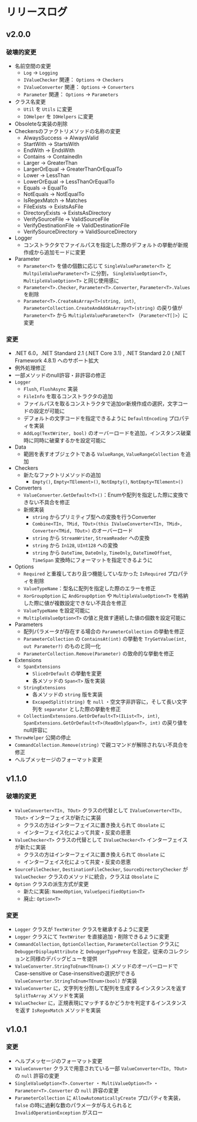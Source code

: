 # リリースログ

## v2.0.0

### 破壊的変更
- 名前空間の変更
  - `Log` → `Logging`
  - `IValueChecker` 関連： `Options` → `Checkers`
  - `IValueConverter` 関連： `Options` → `Converters`
  - `Parameter` 関連： `Options` → `Parameters`
- クラス名変更
  - `Util` を `Utils` に変更
  - `IOHelper` を `IOHelpers` に変更
- Obsoleteな実装の削除
- Checkersのファクトリメソッドの名称の変更
  - AlwaysSuccess -> AlwaysValid
  - StartWith -> StartsWith
  - EndWith -> EndsWith
  - Contains -> ContainedIn
  - Larger -> GreaterThan
  - LargerOrEqual -> GreaterThanOrEqualTo
  - Lower -> LessThan
  - LowerOrEqual -> LessThanOrEqualTo
  - Equals -> EqualTo
  - NotEquals -> NotEqualTo
  - IsRegexMatch -> Matches
  - FileExists -> ExistsAsFile
  - DirectoryExists -> ExistsAsDirectory
  - VerifySourceFile -> ValidSourceFile
  - VerifyDestinationFile -> ValidDestinationFile
  - VerifySourceDirectory -> ValidSourceDirectory
- Logger
  - コンストラクタでファイルパスを指定した際のデフォルトの挙動が新規作成から追加モードに変更
- Parameter
  - `Parameter<T>` を値の個数に応じて `SingleValueParameter<T>` と `MultpileValueParameter<T>` に分割， `SingleValueOption<T>`, `MultipleValueOption<T>` と同じ使用感に
  - `Parameter<T>.Checker`, `Parameter<T>.Converter`, `Parameter<T>.Values` を削除
  - `Parameter<T>.CreateAsArray<T>(string, int)`, `ParameterCollection.CreateAndAddAsArray<T>(string)` の戻り値が `Parameter<T>` から `MultipleValueParameter<T>` （`Parameter<T[]>`）に変更

### 変更
- .NET 6.0，.NET Standard 2.1 (.NET Core 3.1) , .NET Standard 2.0 (.NET Framework 4.8.1) へのサポート拡大
- 例外処理修正
- 一部メソッドのnull許容・非許容の修正
- `Logger`
  - `Flush`, `FlushAsync` 実装
  - `FileInfo` を取るコンストラクタの追加
  - ファイルパスを取るコンストラクタで追加or新規作成の選択，文字コードの設定が可能に
  - デフォルトの文字コードを指定できるように `DefaultEncoding` プロパティを実装
  - `AddLog(TextWriter, bool)` のオーバーロードを追加，インスタンス破棄時に同時に破棄するかを設定可能に
- Data
  - 範囲を表すオブジェクトである `ValueRange`, `ValueRangeCollection` を追加
- Checkers
  - 新たなファクトリメソッドの追加
    - `Empty()`, `Empty<TElement>()`, `NotEmpty()`, `NotEmpty<TElement>()`
- Converters
  - `ValueConverter.GetDefault<T>()`：Enumや配列を指定した際に変換できない不具合を修正
  - 新規実装
    - `string` からプリミティブ型への変換を行うConverter
    - `Combine<TIn, TMid, TOut>(this IValueConverter<TIn, TMid>, Converter<TMid, TOut>)` のオーバーロード
    - `string` から `StreamWriter`, `StreamReader` への変換
    - `string` から `In128`, `UInt128` への変換
    - `string` から `DateTime`, `DateOnly`, `TimeOnly`, `DateTimeOffset`, `TimeSpan` 変換時にフォーマットを指定できるように
- Options
  - `Required` と重複しており且つ機能していなかった `IsRequired` プロパティを削除
  - `ValueTypeName`：型名に配列を指定した際のエラーを修正
  - `XorGroupOption` に `AndGroupOption` や `MultipleValueOption<T>` を格納した際に値が複数設定できない不具合を修正
  - `ValueTypeName` を設定可能に
  - `MultipleValueOption<T>` の値と見做す連続した値の個数を設定可能に
- Parameters
  - 配列パラメータが存在する場合の `ParameterCollection` の挙動を修正
  - `ParameterCollection` の `ContainsAt(int)` の挙動を `TryGetValue(int, out Parameter?)` のものと同一化
  - `ParameterCollection.Remove(Parameter)` の致命的な挙動を修正
- Extensions
  - `SpanExtensions`
    - `SliceOrDefault` の挙動を変更
    - 各メソッドの `Span<T>` 版を実装
  - `StringExtensions`
    - 各メソッドの `string` 版を実装
    - `ExcapedSplit(string)` を `null` ・空文字非許容に，そして長い文字列を `separator` とした際の挙動を修正
  - `CollectionExtensions.GetOrDefault<T>(IList<T>, int)`, `SpanExtensions.GetOrDefault<T>(ReadOnlySpan<T>, int)` の戻り値をnull許容に
- `ThrowHelper` 公開の停止
- `CommandCollection.Remove(string)` で親コマンドが解除されない不具合を修正
- ヘルプメッセージのフォーマット変更

## v1.1.0

### 破壊的変更

- `ValueConverter<TIn, TOut>` クラスの代替として `IValueConverter<TIn, TOut>` インターフェイスが新たに実装
  - クラスの方はインターフェイスに置き換えられて `Obsolate` に
  - インターフェイス化によって共変・反変の恩恵
- `ValueChecker<T>` クラスの代替として `IValueChecker<T>` インターフェイスが新たに実装
  - クラスの方はインターフェイスに置き換えられて `Obsolate` に
  - インターフェイス化によって共変・反変の恩恵
- `SourceFileChecker`, `DestinationFileChecker`, `SourceDirectoryChecker` が `ValueChecker` クラスのメソッドに統合，クラスは `Obsolate` に
- `Option` クラスの派生方式が変更
  - 新たに実装: `NamedOption`, `ValueSpecifiedOption<T>`
  - 廃止: `Option<T>`

### 変更

- `Logger` クラスが `TextWriter` クラスを継承するように変更
- `Logger` クラスにて `TextWriter` を直接追加・削除できるように変更
- `CommandCollection`, `OptionCollection`, `ParameterCollection` クラスに `DebuggerDisplayAttribute` と `DebuggerTypeProxy` を設定，従来のコレクションと同様のデバッグビューを提供
- `ValueConverter.StringToEnum<TEnum>()` メソッドのオーバーロードでCase-sensitive or Case-insensitiveの選択ができる`ValueConverter.StringToEnum<TEnum>(bool)` が実装
- `ValueConverter` に，文字列を分割して配列を生成するインスタンスを返す `SplitToArray` メソッドを実装
- `ValueChecker` に，正規表現にマッチするかどうかを判定するインスタンスを返す `IsRegexMatch` メソッドを実装

## v1.0.1

### 変更

- ヘルプメッセージのフォーマット変更
- `ValueConverter` クラスで用意されている一部 `ValueConverter<TIn, TOut>` の `null` 許容の変更
- `SingleValueOption<T>.Converter` ・ `MultiValueOption<T>` ・ `Parameter<T>.Converter` の `null` 許容の変更
- `ParameterCollection` に `AllowAutomaticallyCreate` プロパティを実装， `false` の時に過剰な数のパラメータが与えられると `InvalidOperationException` がスロー
